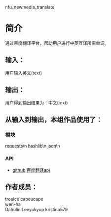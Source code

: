 nfu_newmedia_translate


		
# 简介 
通过百度翻译平台，帮助用户进行中英互译所需单词。



## 输入：
用户输入英文(text)
## 输出：
用户得到输出结果为：中文(text)
## 从输入到输出，本组作品使用了：
### 模块
[requests](http://www.python-requests.org/en/master/)\n
[hashlib](https://docs.python.org/2/library/hashlib.html)\n
[json](http://www.runoob.com/json/json-tutorial.html)\n
### API
* [github](https://api.github.com/)
[百度翻译api](https://fanyi-api.baidu.com/api/trans/vip/translate)

## 作者成员：
treeice	
capeucape	
wen-ha	
Dahulin
Leeyukyup
kristina579

	
